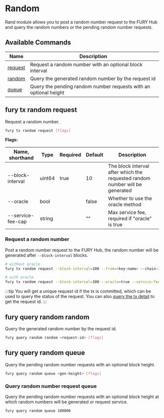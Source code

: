 # Random

Rand module allows you to post a random number request to the FURY Hub and query the random numbers or the pending random number requests.

## Available Commands

| Name                                | Description                                                      |
| ----------------------------------- | ---------------------------------------------------------------- |
| [request](#fury-tx-random-request)  | Request a random number with an optional block interval          |
| [random](#fury-query-random-random) | Query the generated random number by the request id              |
| [queue](#fury-query-random-queue)   | Query the pending random number requests with an optional height |

## fury tx random request

Request a random number.

```bash
fury tx random request [flags]
```

**Flags:**

| Name, shorthand   | Type   | Required | Default | Description                                                                  |
| ----------------- | ------ | -------- | ------- | ---------------------------------------------------------------------------- |
| --block-interval  | uint64 | true     | 10      | The block interval after which the requested random number will be generated |
| --oracle          | bool   |          | false   | Whether to use the oracle method                                             |
| --service-fee-cap | string |          | ""      | Max service fee, required if "oracle" is true                                |

### Request a random number

Post a random number request to the FURY Hub, the random number will be generated after `--block-interval` blocks.

```bash
# without oracle
fury tx random request --block-interval=100 --from=<key-name> --chain-id=fury --fees=0.3grid

# with oracle
fury tx random request --block-interval=100 --oracle=true --service-fee-cap=1grid --from=<key-name> --chain-id=fury --fees=0.3grid
```

:::tip
You will get a unique request id if the tx is committed, which can be used to query the status of the request. You can also [query the tx detail](./tx.md#fury-query-tx) to get the request id.
:::

## fury query random random

Query the generated random number by the request id.

```bash
fury query random random <request-id> [flags]
```

## fury query random queue

Query the pending random number requests with an optional block height.

```bash
fury query random queue <gen-height> [flags]
```

### Query random number request queue

Query the pending random number requests with an optional block height at which random numbers will be generated or request service.

```bash
fury query random queue 100000
```
